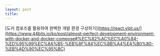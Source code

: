 ```yaml
---
layout: post
title: 
---
```


[도커 컴포즈를 활용하여 완벽한 개발 환경 구성하기](https://react.vlpt.us/](https://www.44bits.io/ko/post/almost-perfect-development-environment-with-docker-and-docker-compose#%EC%82%AC%EC%A0%84-%ED%95%99%EC%8A%B5-%EB%8F%84%EC%BB%A4%EA%B0%80-%EB%AD%90%EC%95%BC)
